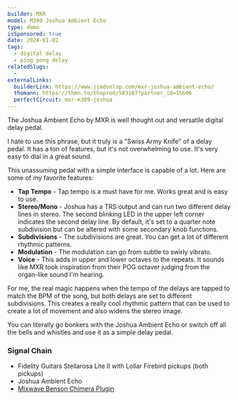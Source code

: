 ```yaml
---
builder: MXR
model: M309 Joshua Ambient Echo
type: demo
isSponsored: true
date: 2024-01-02
tags:
  - digital delay
  - ping pong delay
relatedSlugs:
  -
externalLinks:
  builderLink: https://www.jimdunlop.com/mxr-joshua-ambient-echo/
  thomann: https://thmn.to/thoprod/583187?partner_id=15606
  perfectCircuit: mxr-m309-joshua
---
```


The Joshua Ambient Echo by MXR is well thought out and versatile digital delay pedal.

I hate to use this phrase, but it truly is a "Swiss Army Knife" of a delay pedal. It has a ton of features, but it's not overwhelming to use. It's very easy to dial in a great sound.

This unassuming pedal with a simple interface is capable of a lot. Here are some of my favorite features:

- **Tap Tempo** - Tap tempo is a must have for me. Works great and is easy to use.
- **Stereo/Mono** - Joshua has a TRS output and can run two different delay lines in stereo. The second blinking LED in the upper left corner indicates the second delay line. By default, it's set to a quarter note subdivision but can be altered with some secondary knob functions.
- **Subdivisions** - The subdivisions are great. You can get a lot of different rhythmic patterns.
- **Modulation** - The modulation can go from subtle to swirly vibrato.
- **Voice** - This adds in upper and lower octaves to the repeats. It sounds like MXR took inspiration from their POG octaver judging from the organ-like sound I'm hearing.

For me, the real magic happens when the tempo of the delays are tapped to match the BPM of the song, but both delays are set to different subdivisions. This creates a really cool rhythmic pattern that can be used to create a lot of movement and also widens the stereo image.

You can literally go bonkers with the Joshua Ambient Echo or switch off all the bells and whistles and use it as a simple delay pedal.

### Signal Chain

- Fidelity Guitars Stellarosa Lite II with Lollar Firebird pickups (both pickups)
- Joshua Ambient Echo
- [Mixwave Benson Chimera Plugin](https://www.mixwave.net/products/benson-chimera)
